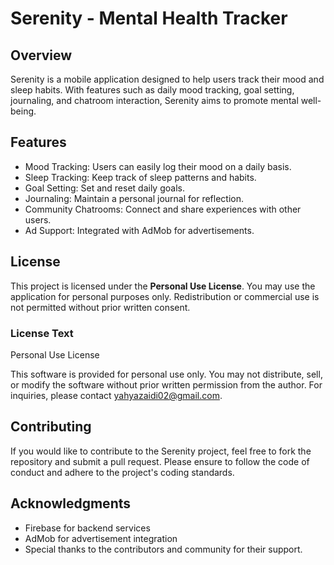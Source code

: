# Serenity - Mental Health Tracker

## Overview

Serenity is a mobile application designed to help users track their mood and sleep habits. With features such as daily mood tracking, goal setting, journaling, and chatroom interaction, Serenity aims to promote mental well-being.

## Features

- Mood Tracking: Users can easily log their mood on a daily basis.
- Sleep Tracking: Keep track of sleep patterns and habits.
- Goal Setting: Set and reset daily goals.
- Journaling: Maintain a personal journal for reflection.
- Community Chatrooms: Connect and share experiences with other users.
- Ad Support: Integrated with AdMob for advertisements.

## License

This project is licensed under the **Personal Use License**. You may use the application for personal purposes only. Redistribution or commercial use is not permitted without prior written consent.

### License Text

Personal Use License

This software is provided for personal use only. You may not distribute, sell, or modify the software without prior written permission from the author. For inquiries, please contact yahyazaidi02@gmail.com.

## Contributing

If you would like to contribute to the Serenity project, feel free to fork the repository and submit a pull request. Please ensure to follow the code of conduct and adhere to the project's coding standards.

## Acknowledgments

- Firebase for backend services
- AdMob for advertisement integration
- Special thanks to the contributors and community for their support.

